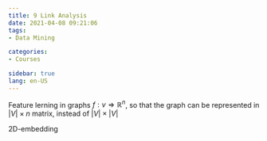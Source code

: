 ```yaml
---
title: 9 Link Analysis
date: 2021-04-08 09:21:06
tags: 
- Data Mining

categories: 
- Courses

sidebar: true
lang: en-US
---
```



<!-- more -->


Feature lerning in graphs $f:v \Rightarrow\mathbb{R}^n$, so that the graph can be represented in $|V| \times n$ matrix, instead of $|V|\times|V|$

2D-embedding